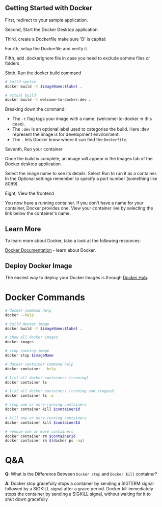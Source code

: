 ## Getting Started with Docker

First, redirect to your sample application.

Second, Start the Docker Desktop application

Third, create a Dockerfile make sure 'D' is capital:

Fourth, setup the Dockerfile and verify it.

Fifth, add .dockerignore file in case you need to exclude somme files or folders.

Sixth, Run the docker build command

```bash
# build syntax
docker build -t $imageName:$label .

# actual build
docker build -t welcome-to-docker:dev .
```

Breaking down the command:
 - The `-t` flag tags your image with a name. (welcome-to-docker in this case).
 - The `:dev` is an optional label used to categories the build. Here :dev represent the image is for development environment.
 - The `.` lets Docker know where it can find the `Dockerfile`.

Seventh, Run your container

Once the build is complete, an image will appear in the Images tab of the Docker desktop application.

Select the image name to see its details. Select Run to run it as a container. In the Optional settings remember to specify a port number (something like 8089).

Eight, View the frontend

You now have a running container. If you don't have a name for your container, Docker provides one. View your container live by selecting the link below the container's name.

## Learn More

To learn more about Docker, take a look at the following resources:

[Docker Documentation](https://docs.docker.com/get-started/overview/) - learn about Docker.


## Deploy Docker Image
The easiest way to deploy your Docker Images is through [Docker Hub](https://www.docker.com/products/docker-hub/).

# Docker Commands

```bash
# docker command help
docker --help

# build docker image
docker build -t $imageName:$label .

# show all docker images
docker images

# stop running image
docker stop $imageName

# docker container command help
docker container --help

# list all docker containers (running)
docker container ls

# list all docker containers (running and stopped)
docker container ls -a

# stop one or more running containers
docker container kill $containerId

# kill one or more running containers
docker container kill $containerId

# remove one or more containers
docker container rm $containerId
docker container rm $(docker ps -aq)
```

# Q&A
**Q**: What is the Difference Between `Docker stop` and `Docker kill` container?

**A**: Docker stop gracefully stops a container by sending a SIGTERM signal followed by a SIGKILL signal after a grace period. Docker kill immediately stops the container by sending a SIGKILL signal, without waiting for it to shut down gracefully

